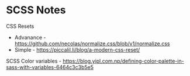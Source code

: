 # SCSS Notes

CSS Resets 
- Advanance - https://github.com/necolas/normalize.css/blob/v1/normalize.css
- Simple - https://piccalil.li/blog/a-modern-css-reset/

SCSS Color variables - https://blog.yipl.com.np/defining-color-palette-in-sass-with-variables-6464c3c3b5e5

